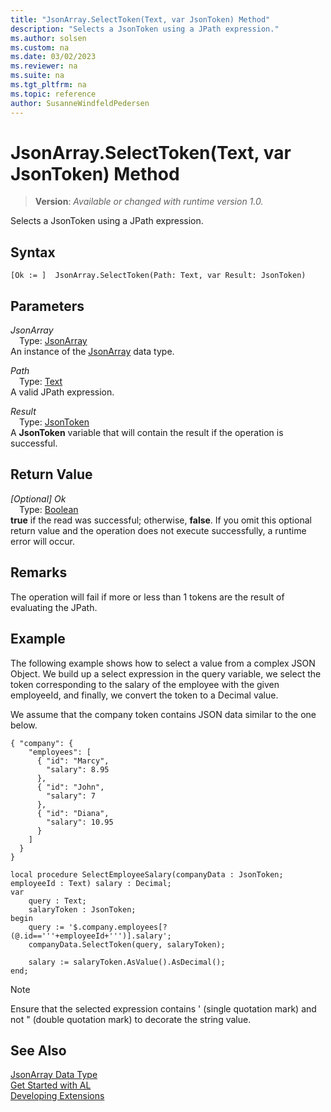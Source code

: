 ```yaml
---
title: "JsonArray.SelectToken(Text, var JsonToken) Method"
description: "Selects a JsonToken using a JPath expression."
ms.author: solsen
ms.custom: na
ms.date: 03/02/2023
ms.reviewer: na
ms.suite: na
ms.tgt_pltfrm: na
ms.topic: reference
author: SusanneWindfeldPedersen
---
```

[//]: # (START>DO_NOT_EDIT)
[//]: # (IMPORTANT:Do not edit any of the content between here and the END>DO_NOT_EDIT.)
[//]: # (Any modifications should be made in the .xml files in the ModernDev repo.)
# JsonArray.SelectToken(Text, var JsonToken) Method
> **Version**: _Available or changed with runtime version 1.0._

Selects a JsonToken using a JPath expression.


## Syntax
```AL
[Ok := ]  JsonArray.SelectToken(Path: Text, var Result: JsonToken)
```
## Parameters
*JsonArray*  
&emsp;Type: [JsonArray](jsonarray-data-type.md)  
An instance of the [JsonArray](jsonarray-data-type.md) data type.  

*Path*  
&emsp;Type: [Text](../text/text-data-type.md)  
A valid JPath expression.  

*Result*  
&emsp;Type: [JsonToken](../jsontoken/jsontoken-data-type.md)  
A **JsonToken** variable that will contain the result if the operation is successful.  


## Return Value
*[Optional] Ok*  
&emsp;Type: [Boolean](../boolean/boolean-data-type.md)  
**true** if the read was successful; otherwise, **false**. If you omit this optional return value and the operation does not execute successfully, a runtime error will occur.  


[//]: # (IMPORTANT: END>DO_NOT_EDIT)

## Remarks 
The operation will fail if more or less than 1 tokens are the result of evaluating the JPath.


## Example
The following example shows how to select a value from a complex JSON Object. We build up a select expression in the query variable, we select the token corresponding to the salary of the employee with the given employeeId, and finally, we convert the token to a Decimal value.

We assume that the company token contains JSON data similar to the one below.

```
{ "company": {
    "employees": [
      { "id": "Marcy",
        "salary": 8.95
      },
      { "id": "John",
        "salary": 7
      },
      { "id": "Diana",
        "salary": 10.95
      }
    ]
  }
}
```

```al
local procedure SelectEmployeeSalary(companyData : JsonToken; employeeId : Text) salary : Decimal;
var
    query : Text;
    salaryToken : JsonToken;
begin
    query := '$.company.employees[?(@.id=='''+employeeId+''')].salary';
    companyData.SelectToken(query, salaryToken);

    salary := salaryToken.AsValue().AsDecimal();    
end;
```

> [!NOTE]
> Ensure that the selected expression contains ' (single quotation mark) and not " (double quotation mark) to decorate the string value.

## See Also
[JsonArray Data Type](jsonarray-data-type.md)  
[Get Started with AL](../../devenv-get-started.md)  
[Developing Extensions](../../devenv-dev-overview.md)